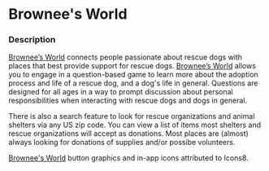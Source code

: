 # Brownee's World

### Description

[Brownee’s World](https://itunes.apple.com/us/app/id1143337193) connects people passionate about rescue dogs with places that best provide support for rescue dogs. [Brownee’s World](https://itunes.apple.com/us/app/id1143337193) allows you to engage in a question-based game to learn more about the adoption process and life of a rescue dog, and a dog's life in general. Questions are designed for all ages in a way to prompt discussion about personal responsibilities when interacting with rescue dogs and dogs in general. 

There is also a search feature to look for rescue organizations and animal shelters via any US zip code. You can view a list of items most shelters and rescue organizations will accept as donations. Most places are (almost) always looking for donations of supplies and/or possibe volunteers.



[Brownee's World](https://itunes.apple.com/us/app/id1143337193) button graphics and in-app icons attributed to Icons8.
